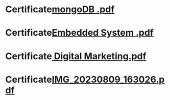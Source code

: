 # Certificate[mongoDB .pdf](https://github.com/user-attachments/files/16421160/mongoDB.1.pdf)
# Certificate[Embedded System .pdf](https://github.com/user-attachments/files/16421252/UC-aa893423-0acd-416c-8904-18337c8359e7.pdf)


# Certificate[ Digital Marketing.pdf](https://github.com/user-attachments/files/16421296/7237.-.V.S.B.COLLEGE.OF.ENGINEERING.TECHNICAL.CAMPUS-16.pdf)
# Certificate[IMG_20230809_163026.pdf](https://github.com/user-attachments/assets/d7dda873-5ad8-47b2-9165-7aa7bf280069)
